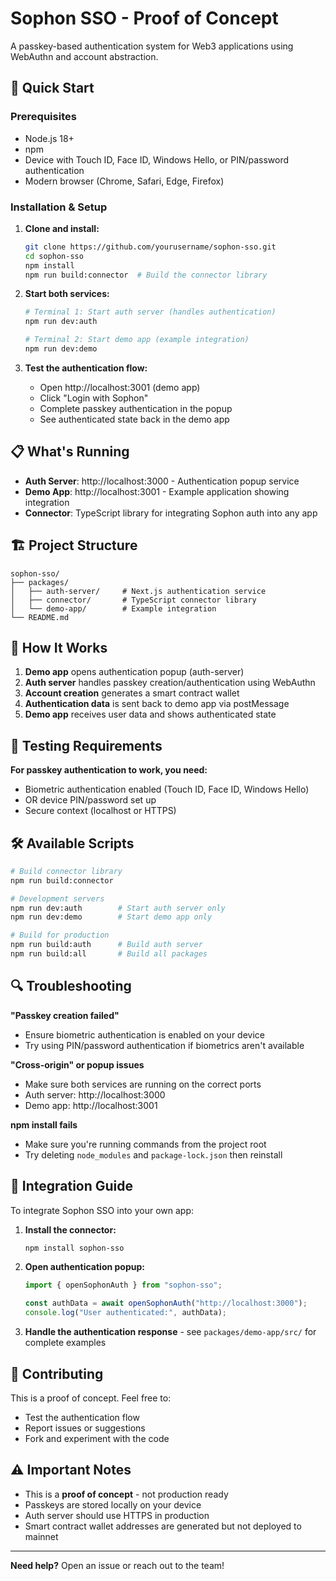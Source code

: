 # Sophon SSO - Proof of Concept

A passkey-based authentication system for Web3 applications using WebAuthn and account abstraction.

## 🚀 Quick Start

### Prerequisites

- Node.js 18+
- npm
- Device with Touch ID, Face ID, Windows Hello, or PIN/password authentication
- Modern browser (Chrome, Safari, Edge, Firefox)

### Installation & Setup

1. **Clone and install:**

   ```bash
   git clone https://github.com/yourusername/sophon-sso.git
   cd sophon-sso
   npm install
   npm run build:connector  # Build the connector library
   ```

2. **Start both services:**

   ```bash
   # Terminal 1: Start auth server (handles authentication)
   npm run dev:auth

   # Terminal 2: Start demo app (example integration)
   npm run dev:demo
   ```

3. **Test the authentication flow:**
   - Open http://localhost:3001 (demo app)
   - Click "Login with Sophon"
   - Complete passkey authentication in the popup
   - See authenticated state back in the demo app

## 📋 What's Running

- **Auth Server**: http://localhost:3000 - Authentication popup service
- **Demo App**: http://localhost:3001 - Example application showing integration
- **Connector**: TypeScript library for integrating Sophon auth into any app

## 🏗️ Project Structure

```
sophon-sso/
├── packages/
│   ├── auth-server/     # Next.js authentication service
│   ├── connector/       # TypeScript connector library
│   └── demo-app/        # Example integration
└── README.md
```

## 🔧 How It Works

1. **Demo app** opens authentication popup (auth-server)
2. **Auth server** handles passkey creation/authentication using WebAuthn
3. **Account creation** generates a smart contract wallet
4. **Authentication data** is sent back to demo app via postMessage
5. **Demo app** receives user data and shows authenticated state

## 🧪 Testing Requirements

**For passkey authentication to work, you need:**

- Biometric authentication enabled (Touch ID, Face ID, Windows Hello)
- OR device PIN/password set up
- Secure context (localhost or HTTPS)

## 🛠️ Available Scripts

```bash
# Build connector library
npm run build:connector

# Development servers
npm run dev:auth        # Start auth server only
npm run dev:demo        # Start demo app only

# Build for production
npm run build:auth      # Build auth server
npm run build:all       # Build all packages
```

## 🔍 Troubleshooting

**"Passkey creation failed"**

- Ensure biometric authentication is enabled on your device
- Try using PIN/password authentication if biometrics aren't available

**"Cross-origin" or popup issues**

- Make sure both services are running on the correct ports
- Auth server: http://localhost:3000
- Demo app: http://localhost:3001

**npm install fails**

- Make sure you're running commands from the project root
- Try deleting `node_modules` and `package-lock.json` then reinstall

## 📝 Integration Guide

To integrate Sophon SSO into your own app:

1. **Install the connector:**

   ```bash
   npm install sophon-sso
   ```

2. **Open authentication popup:**

   ```javascript
   import { openSophonAuth } from "sophon-sso";

   const authData = await openSophonAuth("http://localhost:3000");
   console.log("User authenticated:", authData);
   ```

3. **Handle the authentication response** - see `packages/demo-app/src/` for complete examples

## 🤝 Contributing

This is a proof of concept. Feel free to:

- Test the authentication flow
- Report issues or suggestions
- Fork and experiment with the code

## ⚠️ Important Notes

- This is a **proof of concept** - not production ready
- Passkeys are stored locally on your device
- Auth server should use HTTPS in production
- Smart contract wallet addresses are generated but not deployed to mainnet

---

**Need help?** Open an issue or reach out to the team!
